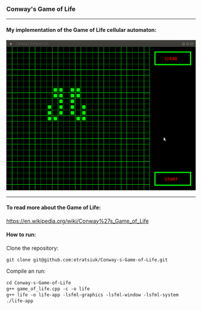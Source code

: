 ### Conway's Game of Life  
  
***  
  
#### My implementation of the Game of Life cellular automaton:  
  
![life](life.gif)  
  
***  
  
#### To read more about the Game of Life:  
https://en.wikipedia.org/wiki/Conway%27s_Game_of_Life  
  
#### How to run:  
Clone the repository:  
  
```
git clone git@github.com:otratsiuk/Conway-s-Game-of-Life.git  
```
  
Compile an run:  

```
cd Conway-s-Game-of-Life  
g++ game_of_life.cpp -c -o life  
g++ life -o life-app -lsfml-graphics -lsfml-window -lsfml-system  
./life-app  
```




 
